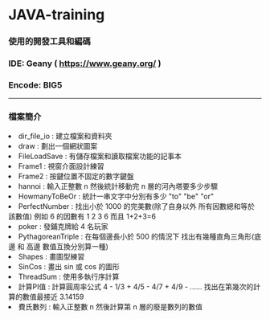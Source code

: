 # JAVA-training

<h3>使用的開發工具和編碼</h3>

<h3>IDE: Geany ( <a href="https://www.geany.org/">https://www.geany.org/</a> )</h3>
<h3>Encode: BIG5</h3>
<hr/>

<h3>檔案簡介</h3>

<li>dir_file_io : 建立檔案和資料夾</li>
<li>draw : 劃出一個網狀圖案</li>
<li>FileLoadSave : 有儲存檔案和讀取檔案功能的記事本</li>
<li>Frame1 : 視窗介面設計練習</li>
<li>Frame2 : 按鍵位置不固定的數字鍵盤</li>
<li>hannoi : 輸入正整數 n 然後統計移動完 n 層的河內塔要多少步驟</li>
<li>HowmanyToBeOr : 統計一串文字中分別有多少 "to" "be" "or"</li>
<li>PerfectNumber : 找出小於 1000 的完美數(除了自身以外 所有因數總和等於該數值) 例如 6 的因數有 1 2 3 6 而且 1+2+3=6</li>
<li>poker : 發鋪克牌給 4 名玩家</li>
<li>PythagoreanTriple : 在每個邊長小於 500 的情況下 找出有幾種直角三角形(底邊 和 高邊 數值互換分別算一種)</li>
<li>Shapes : 畫圖型練習</li>
<li>SinCos : 畫出 sin 或 cos 的圖形</li>
<li>ThreadSum : 使用多執行序計算</li>
<li>計算PI值 : 計算圓周率公式 4 - 1/3 + 4/5 - 4/7 + 4/9 - ...... 找出在第幾次的計算的數值最接近 3.14159</li>
<li>費氏數列 : 輸入正整數 n 然後計算第 n 層的廢是數列的數值</li>
